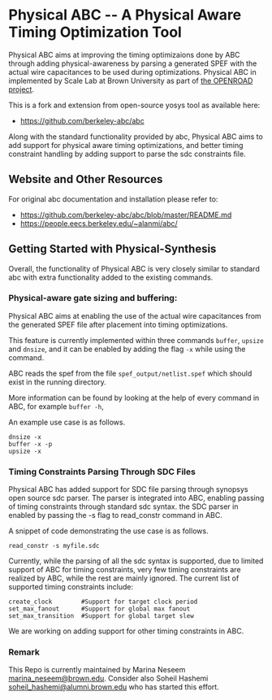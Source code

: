 # Physical ABC -- A Physical Aware Timing Optimization Tool
Physical ABC aims at improving the timing optimizaions done by ABC 
through adding physical-awareness by parsing a generated SPEF 
with the actual wire capacitances to be used during optimizations.
Physical ABC in implemented by Scale Lab at Brown University as part of [the OPENROAD
project](https://theopenroadproject.org/).

This is a fork and extension from open-source yosys tool as available here:
- https://github.com/berkeley-abc/abc

Along with the standard functionality provided by abc, Physical ABC aims to add support for physical aware timing optimizations, and better timing constraint handling by adding support to parse the sdc constraints file. 

## Website and Other Resources

For original abc documentation and installation please refer to:

- https://github.com/berkeley-abc/abc/blob/master/README.md
- https://people.eecs.berkeley.edu/~alanmi/abc/


## Getting Started with Physical-Synthesis

Overall, the functionality of Physical ABC is very closely similar
to standard abc with extra functionality added to the existing 
commands.

### Physical-aware gate sizing and buffering:
Physical ABC aims at enabling the use of the actual wire capacitances
from the generated SPEF file after placement into timing optimizations.

This feature is currently implemented within three commands `buffer`, `upsize` and `dnsize`,
and it can be enabled by adding the flag `-x` while using the command.

ABC reads the spef from the file `spef_output/netlist.spef` which should exist in the running directory.

More information can be found by looking at the help of every command in ABC,
for example `buffer -h`,

An example use case is as follows.

```    
dnsize -x
buffer -x -p
upsize -x
```

### Timing Constraints Parsing Through SDC Files
Physical ABC has added support for SDC file parsing through synopsys
open source sdc parser. The parser is integrated into ABC, enabling passing
of timing constraints through standard sdc syntax. the SDC parser in 
enabled by passing the -s flag to read_constr command in ABC.

A snippet of code demonstrating the use case is as follows.
```
read_constr -s myfile.sdc
```

Currently, while the parsing of all the sdc syntax is supported, due to
limited support of ABC for timing constraints, very few timing constraints 
are realized by ABC, while the rest are mainly ignored.
The current list of supported timing constraints include:
```
create_clock        #Support for target clock period
set_max_fanout      #Support for global max fanout
set_max_transition  #Support for global target slew 
```

We are working on adding support for other timing constraints in ABC.

### Remark
This Repo is currently maintained by Marina Neseem <marina_neseem@brown.edu>.
Consider also Soheil Hashemi <soheil_hashemi@alumni.brown.edu> who has started this effort.
